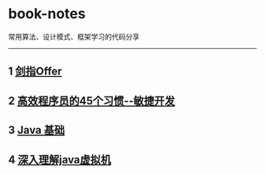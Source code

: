 # book-notes
常用算法、设计模式、框架学习的代码分享

---
## 1 [剑指Offer](docs/Sword-to-Offer/README.md)
## 2 [高效程序员的45个习惯--敏捷开发](docs/敏捷开发/README.md)
## 3 [Java 基础](docs/java/base.md)
## 4 [深入理解java虚拟机](docs/java/jvm.md)